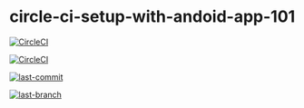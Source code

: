 # circle-ci-setup-with-andoid-app-101

[![CircleCI](https://circleci.com/gh/anhtzh/circle-ci-setup-with-andoid-app-101.svg?style=shield&circle-token=a25606bfd2dd99d43c875876b4761958a88084fb)](https://circleci.com/gh/anhtzh/circle-ci-setup-with-andoid-app-101)

[![CircleCI](https://circleci.com/gh/anhtzh/circle-ci-setup-with-andoid-app-101.svg?style=svg&circle-token=a25606bfd2dd99d43c875876b4761958a88084fb)](https://circleci.com/gh/anhtzh/circle-ci-setup-with-andoid-app-101)

[![last-commit](https://img.shields.io/github/last-commit/google/skia.svg)](https://circleci.com/gh/anhtzh/circle-ci-setup-with-andoid-app-101)

[![last-branch](https://img.shields.io/github/last-commit/google/skia/infra/config.svg)](https://circleci.com/gh/anhtzh/circle-ci-setup-with-andoid-app-101)